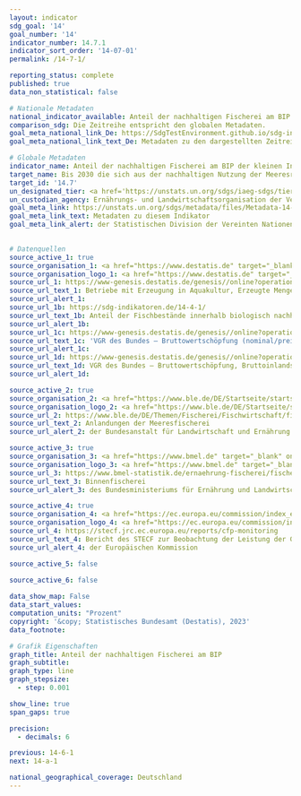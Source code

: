 ```yaml
---
layout: indicator    
sdg_goal: '14'    
goal_number: '14'    
indicator_number: 14.7.1    
indicator_sort_order: '14-07-01'    
permalink: /14-7-1/    

reporting_status: complete    
published: true    
data_non_statistical: false    

# Nationale Metadaten    
national_indicator_available: Anteil der nachhaltigen Fischerei am BIP    
comparison_sdg: Die Zeitreihe entspricht den globalen Metadaten.    
goal_meta_national_link_De: https://SdgTestEnvironment.github.io/sdg-indicators/public/MetaDe/14.7.1.pdf
goal_meta_national_link_text_De: Metadaten zu den dargestellten Zeitreihen    

# Globale Metadaten    
indicator_name: Anteil der nachhaltigen Fischerei am BIP der kleinen Inselentwicklungsländer, der am wenigsten entwickelten Länder und aller Länder    
target_name: Bis 2030 die sich aus der nachhaltigen Nutzung der Meeresressourcen ergebenden wirtschaftlichen Vorteile für die kleinen Inselentwicklungsländer und die am wenigsten entwickelten Länder erhöhen, namentlich durch nachhaltiges Management der Fischerei, der Aquakultur und des Tourismus    
target_id: '14.7'    
un_designated_tier: <a href='https://unstats.un.org/sdgs/iaeg-sdgs/tier-classification/' title='Klicken Sie hier um weitere Informationen zur UN-Tier-Klassifikation zu erhalten.' target='_blank' onclick='return confirm_alert("der Statisischen Devision der Vereinten Nationen","De")>Tier I</a>    
un_custodian_agency: Ernährungs- und Landwirtschaftsorganisation der Vereinten Nationen (FAO)<br>Weltüberwachungszentrum für Naturschutz der Vereinten Nationen (UNEP-WCMC)    
goal_meta_link: https://unstats.un.org/sdgs/metadata/files/Metadata-14-07-01.pdf    
goal_meta_link_text: Metadaten zu diesem Indikator    
goal_meta_link_alert: der Statistischen Division der Vereinten Nationen    
    

# Datenquellen
source_active_1: true
source_organisation_1: <a href="https://www.destatis.de" target="_blank"> Statistisches Bundesamt (Destatis) </a>
source_organisation_logo_1: <a href="https://www.destatis.de" target="_blank"><img src="https://g205sdgs.github.io/sdg-indicators/public/OrgImgDe/destatis.png" alt="Logo destatis" style="height:60px; width:148px"/></a>
source_url_1: https://www-genesis.destatis.de/genesis//online?operation=table&code=41362-0001&bypass=true&language=de
source_url_text_1: Betriebe mit Erzeugung in Aquakultur, Erzeugte Menge
source_url_alert_1: 
source_url_1b: https://sdg-indikatoren.de/14-4-1/
source_url_text_1b: Anteil der Fischbestände innerhalb biologisch nachhaltiger Grenzen
source_url_alert_1b: 
source_url_1c: https://www-genesis.destatis.de/genesis//online?operation=table&code=81000-0103&bypass=true&language=de
source_url_text_1c: 'VGR des Bundes – Bruttowertschöpfung (nominal/preisbereinigt): Wirtschaftsbereiche – GENESIS online 81000-0103'
source_url_alert_1c: 
source_url_1d: https://www-genesis.destatis.de/genesis//online?operation=table&code=81000-0001&bypass=true&language=de
source_url_text_1d: VGR des Bundes – Bruttowertschöpfung, Bruttoinlandsprodukt (nominal/preisbereinigt) – GENESIS online 81000-0001
source_url_alert_1d: 

source_active_2: true
source_organisation_2: <a href="https://www.ble.de/DE/Startseite/startseite_node.html" target="_blank" onclick="return confirm_alert('der Bundesanstalt für Landwirtschaft und Ernährung');"> Bundesanstalt für Landwirtschaft und Ernährung (BLE) </a>
source_organisation_logo_2: <a href="https://www.ble.de/DE/Startseite/startseite_node.html" target="_blank" onclick="return confirm_alert('der Bundesanstalt für Landwirtschaft und Ernährung');"><img src="https://g205sdgs.github.io/sdg-indicators/public/OrgImgDe/ble.png" alt="Logo ble" style="height:60px; width:148px"/></a>
source_url_2: https://www.ble.de/DE/Themen/Fischerei/Fischwirtschaft/fischwirtschaft_node.html
source_url_text_2: Anlandungen der Meeresfischerei
source_url_alert_2: der Bundesanstalt für Landwirtschaft und Ernährung

source_active_3: true
source_organisation_3: <a href="https://www.bmel.de" target="_blank" onclick="return confirm_alert('des Bundesministeriums für Ernährung und Landwirtschaft');"> Bundesministerium für Ernährung und Landwirtschaft (BMEL) </a>
source_organisation_logo_3: <a href="https://www.bmel.de" target="_blank" onclick="return confirm_alert('des Bundesministeriums für Ernährung und Landwirtschaft');"><img src="https://g205sdgs.github.io/sdg-indicators/public/OrgImgDe/bmel.png" alt="Logo bmel" style="height:60px; width:148px"/></a>
source_url_3: https://www.bmel-statistik.de/ernaehrung-fischerei/fischerei/aquakultur
source_url_text_3: Binnenfischerei
source_url_alert_3: des Bundesministeriums für Ernährung und Landwirtschaft

source_active_4: true
source_organisation_4: <a href="https://ec.europa.eu/commission/index_en" target="_blank" onclick="return confirm_alert('der Europäischen Kommission');"> Europäische Kommission </a>
source_organisation_logo_4: <a href="https://ec.europa.eu/commission/index_en" target="_blank" onclick="return confirm_alert('der Europäischen Kommission');"><img src="https://g205sdgs.github.io/sdg-indicators/public/OrgImgDe/europeancommission.png" alt="Logo europeancommission" style="height:60px; width:148px"/></a>
source_url_4: https://stecf.jrc.ec.europa.eu/reports/cfp-monitoring
source_url_text_4: Bericht des STECF zur Beobachtung der Leistung der Gemeinsamen Fischereipolitik (nicht auf Deutsch verfügbar)
source_url_alert_4: der Europäischen Kommission

source_active_5: false

source_active_6: false
    
data_show_map: False    
data_start_values:     
computation_units: "Prozent"    
copyright: '&copy; Statistisches Bundesamt (Destatis), 2023'    
data_footnote:     

# Grafik Eigenschaften    
graph_title: Anteil der nachhaltigen Fischerei am BIP
graph_subtitle:     
graph_type: line
graph_stepsize: 
  - step: 0.001    

show_line: true
span_gaps: true

precision:
  - decimals: 6    

previous: 14-6-1    
next: 14-a-1    

national_geographical_coverage: Deutschland    
---
```


<span></span>